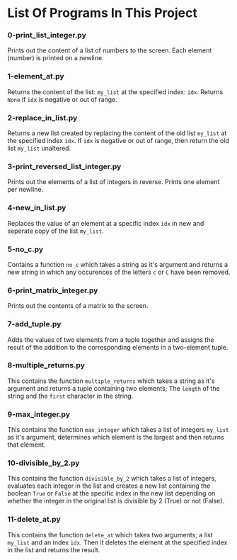 # List Of Programs In This Project

### 0-print_list_integer.py
Prints out the content of a list of numbers to the screen. Each element (number) is printed on a newline.

### 1-element_at.py
Returns the content of the list: `my_list` at the specified index: `idx`. Returns `None` if `idx` is negative or out of range.

### 2-replace_in_list.py
Returns a new list created by replacing the content of the old list `my_list` at the specified index `idx`. If `idx` is negative or out of range, then return the old list `my_list` unaltered.

### 3-print_reversed_list_integer.py
Prints out the elements of a list of integers in reverse. Prints one element per newline.

### 4-new_in_list.py
Replaces the value of an element at a specific index `idx` in new and seperate copy of the list `my_list`.

### 5-no_c.py
Contains a function `no_c` which takes a string as it's argument and returns a new string in which any occurences of the letters `c` or `C` have been removed.

### 6-print_matrix_integer.py
Prints out the contents of a matrix to the screen.

### 7-add_tuple.py
Adds the values of two elements from a tuple together and assigns the result of the addition to the corresponding elements in a two-element tuple.

### 8-multiple_returns.py
This contains the function `multiple_returns` which takes a string as it's argument and returns a tuple containing two elements; The `length` of the string and the `first` character in the string.

### 9-max_integer.py
This contains the function `max_integer` which takes a list of integers `my_list` as it's argument, determines which element is the largest and then returns that element.

### 10-divisible_by_2.py
This contains the function `divisible_by_2` which takes a list of integers, evaluates each integer in the list and creates a new list containing the boolean `True` or `False` at the specific index in the new list depending on whether the integer in the original list is divisible by 2 (True) or not (False).

### 11-delete_at.py
This contains the function `delete_at` which takes two arguments; a list `my_list` and an index `idx`. Then it deletes the element at the specified index in the list and returns the result.

###    
